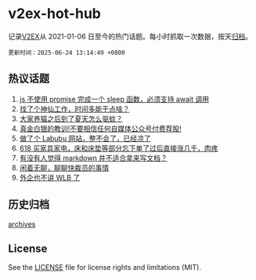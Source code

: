 # v2ex-hot-hub

 记录[V2EX](https://www.v2ex.com/)从 2021-01-06 日至今的热门话题。每小时抓取一次数据，按天[归档](archives)。

`更新时间：2025-06-24 13:14:49 +0800`

## 热议话题

1. [js 不使用 promise 完成一个 sleep 函数，必须支持 await 调用](https://www.v2ex.com/t/1140531)
1. [找了个神仙工作，时间多能干点啥？](https://www.v2ex.com/t/1140565)
1. [大家养猫之后到了夏天怎么驱蚊？](https://www.v2ex.com/t/1140594)
1. [真金白银的教训!不要相信任何自媒体公众号付费荐股!](https://www.v2ex.com/t/1140419)
1. [做了个 Labubu 网站，整不会了，已经凉了](https://www.v2ex.com/t/1140560)
1. [618 买家具家电，床和床垫等部分忘下单了过后直接涨几千，肉疼](https://www.v2ex.com/t/1140566)
1. [有没有人觉得 markdown 并不适合拿来写文档？](https://www.v2ex.com/t/1140628)
1. [闲着无聊，聊聊快裁员的事情](https://www.v2ex.com/t/1140530)
1. [外企也不讲 WLB 了](https://www.v2ex.com/t/1140439)

## 历史归档

[archives](archives)

## License

See the [LICENSE](LICENSE) file for license rights and limitations (MIT).
